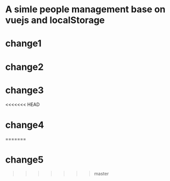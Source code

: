# A simle people management base on vuejs and localStorage

# change1

# change2

# change3

<<<<<<< HEAD
# change4
=======
# change5
>>>>>>> master
